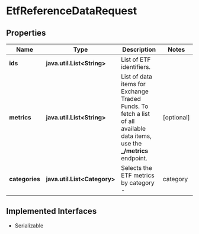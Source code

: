 

# EtfReferenceDataRequest


## Properties

Name | Type | Description | Notes
------------ | ------------- | ------------- | -------------
**ids** | **java.util.List&lt;String&gt;** | List of ETF identifiers. | 
**metrics** | **java.util.List&lt;String&gt;** | List of data items for Exchange Traded Funds. To fetch a list of all available data items, use the **_/metrics** endpoint.  |  [optional]
**categories** | **java.util.List&lt;Category&gt;** | Selects the ETF metrics by category -   |category|description|   |---|---|   |BENCHMARK_DETAILS|Details surrounding the underlying Benchmark Id and Segment Banchmark|   |CLASSIFICATION|FactSet Fund Classification Codes and Names, across Asset Class, Broad  Geography, Fund Categories, Focus, Niche, and more.|   |COSTS_FEES|Expenses and Fees such as capital gains, expense ratio, management fees, and more.|   |COUNTERPARTY|Credit and Swap Counterparty details|   |CREATE_REDEEM|Creation and Redemption Sizes|   |DESCRIPTIVE|General Descriptive information such as name, objectives, issuer details, launch dates, website, and more.|   |DISTRIBUTIONS|Dividend Dates, Dividend Treatmetns, Min/Max Cap Gains|   |DOCUMENTATION|Details surrounding reporting information.|   |GEARING|Leverage factors, inverse flags, and more.|   |HEDGE|Hedging Information|   |RISK|CIFSC Risk Ratings|   |SERVICE_PROVIDERS|Distributors, issuers, and Advisor details|   |STATUS|Actively Managed Flags|   |STRATEGY|Segment Codes, selection criteria, strategy codes, weighting schemes, and lending details.|   |STRUCTURE|ETF Type, backing codes, synthetic types, ucits compliance, legal structures, and more.|   |TAX|Tax Types, distribution takes, K1 Flags, and more.|  |  [optional]


## Implemented Interfaces

* Serializable


